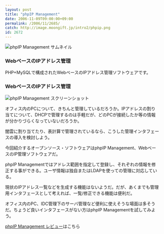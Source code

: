 ```yaml
---
layout: post
title: "phpIP Management"
date: 2006-11-09T09:00:00+09:00
permalink: /2006/11/2685/
catch: http://image.moongift.jp/intro2/phpip.png
id: 2672
---
```

 ![phpIP Management サムネイル](http://image.moongift.jp/intro2/phpip.t.png "phpIP Management サムネイル")
  

### WebベースのIPアドレス管理
  
PHP+MySQLで構成されたWebベースのIPアドレス管理ソフトウェアです。  
<!--more-->  

### WebベースのIPアドレス管理
  

![phpIP Management スクリーンショット](http://image.moongift.jp/intro2/phpip.png "phpIP Management スクリーンショット")

  

オフィス内のPCについて、きちんと管理しているだろうか。IPアドレスの割り当てについて、DHCPで管理するのは手軽だが、どのPCが接続したか等の情報が分かりづらくなっていないだろうか。

  

闇雲に割り当てたり、表計算で管理されているなら、こうした管理インタフェースの導入を検討しよう。

  

今回紹介するオープンソース・ソフトウェアはphpIP Management、WebベースのIP管理ソフトウェアだ。

  

phpIP Managementではアドレス範囲を指定して登録し、それぞれの情報を修正する事ができる。ユーザ情報は独自またはLDAPを使っての管理に対応している。

  

現状のIPアドレス一覧などを生成する機能はないようだ。だが、あくまでも管理用インタフェースとして考えれば、一覧/修正できる機能は便利だ。

  

オフィス内のPC、IDC管理下のサーバ管理など便利に使えそうな場面は多そうだ。ちょうど良いインタフェースがない方はphpIP Managementを試してみよう。

  

[phpIP Management レビュー](http://oss.moongift.jp/review/i-2686.html)はこちら

